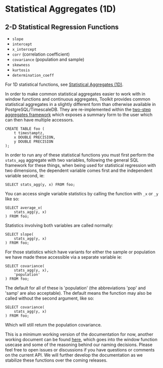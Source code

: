 <!-- markdownlint-disable -->
<!-- vale off -->
# Statistical Aggregates (1D)

## 2-D Statistical Regression Functions

*   `slope`
*   `intercept`
*   `x_intercept`
*   `corr` (correlation coefficient)
*   `covariance` (population  and sample)
*   `skewness`
*   `kurtosis`
*   `determination_coeff`

For 1D statistical functions, see [Statistical Aggregates
(1D)](./stats_agg_1D.md).

In order to make common statistical aggregates easier to work with in window
functions and continuous aggregates, Toolkit provides common statistical
aggregates in a slightly different form than  otherwise available in
PostgreSQL/TimescaleDB. They are re-implemented within the [two-step aggregates
framework](./two-step_aggregation.md) which exposes a summary form to the user
which can then have multiple accessors.

```SQL, non-transactional
CREATE TABLE foo (
    t timestamptz,
    x DOUBLE PRECISION,
    y DOUBLE PRECISION
);
```

In order to run any of these statistical functions you must first perform the
`stats_agg` aggregate with two variables, following the general SQL framework
for these things, when being used for statistical regression with two
dimensions, the dependent variable comes first and the independent variable
second, ie:

<!-- DOCS-DESCRIPTION: Create a two-dimensional statistical aggregate from columns `x` and `y` in table `foo` -->
```SQL, ignore-output, publish(stats_agg)
SELECT stats_agg(y, x) FROM foo;
```

You can access single variable statistics by calling the function with `_x` or `_y` like so:

<!-- DOCS-DESCRIPTION: Calculate the average of variable `x` from two-dimensional data -->
```SQL, ignore-output, publish(average_x)
SELECT average_x(
    stats_agg(y, x)
) FROM foo;
```

Statistics involving both variables are called normally:

<!-- DOCS-DESCRIPTION: Calculate the slope from a two-dimensional statistical aggregate -->
```SQL, ignore-output, publish(slope)
SELECT slope(
    stats_agg(y, x)
) FROM foo;
```

For those statistics which have variants for either the sample or population we have made these accessible via a separate variable ie:

<!-- DOCS-DESCRIPTION: Calculate the covariance from a two-dimensional statistical aggregate -->
```SQL, ignore-output, publish(covariance)
SELECT covariance(
    stats_agg(y, x),
    'population'
) FROM foo;
```

The default for all of these is 'population' (the abbreviations 'pop' and 'samp' are also acceptable). The default means the function may also be called without the second argument, like so:

<!-- DOCS-DESCRIPTION: Calculate the covariance with an implicit argument of `population` -->
```SQL, ignore-output, publish(covariance)
SELECT covariance(
    stats_agg(y, x)
) FROM foo;
```

Which will still return the population covariance.

This is a minimum working version of the documentation for now, another working
document can be found [here](./rolling_average_api_working.md), which goes
into the window function usecase and some of the reasoning behind our naming
decisions. Please feel free to open issues or discussions if you have questions
or comments on the current API. We will further develop the documentation as we
stabilize these functions over the coming releases.
